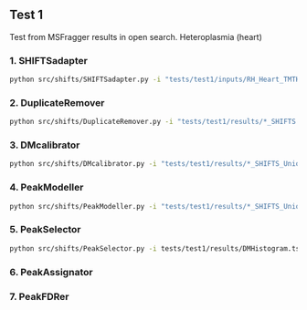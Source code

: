 ## Test 1

Test from MSFragger results in open search. Heteroplasmia (heart)


### 1. SHIFTSadapter

```bash
python src/shifts/SHIFTSadapter.py -i "tests/test1/inputs/RH_Heart_TMTHF_*.tsv" -o tests/test1/results
```

### 2. DuplicateRemover

```bash
python src/shifts/DuplicateRemover.py -i "tests/test1/results/*_SHIFTS.feather" -c config/fixed_params_msfragger.ini
```

### 3. DMcalibrator

```bash
python src/shifts/DMcalibrator.py -i "tests/test1/results/*_SHIFTS_Unique.feather" -c config/fixed_params_msfragger.ini
```

### 4. PeakModeller

```bash
python src/shifts/PeakModeller.py -i "tests/test1/results/*_SHIFTS_Unique_calibrated.feather" -c config/fixed_params_msfragger.ini
```

### 5. PeakSelector

```bash
python src/shifts/PeakSelector.py -i tests/test1/results/DMHistogram.tsv -c config/fixed_params_msfragger.ini
```

### 6. PeakAssignator


### 7. PeakFDRer

